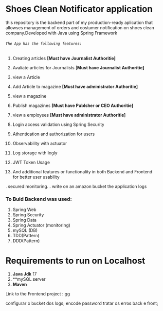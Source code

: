 # Shoes Clean Notificator application 

this repository is the backend part of my production-ready aplication that allowses management
of orders and costumer notification on shoes clean company.Developed with Java using Spring Framework

###### `The App has the following features:`

1. Creating articles **[Must have Journalist Authoritie]**
2. Avaliate articles for Journalists **[Must have Journalist Authoritie]**
3. view a Article 
4. Add Article to magazine **[Must have administrator Authoritie]** 
5. view a magazine
6. Publish magazines **[Must have Publsher or CEO Authoritie]**
7. view a employees **[Must have administrator Authoritie]**
8. Login access validation using Spring Security
9. Athentication and authorization for users

13. Observability with actuator
14. Log storage with logly
13. JWT Token Usage

17. And additional features or functionality in both Backend and Frontend for better user usability

. secured monitoring.
. write on an amazon bucket the application logs

### To Buid Backend was used:

1. Spring Web
2. Spring Security
3. Spring Data
4. Spring Actuator (monitoring)
6. mySQL (DB)
7. TDD(Pattern)
8. DDD(Pattern)


# 	Requirements to run on Localhost

1. **Java Jdk** 17
3. **mySQL server
9. **Maven**

Link to the Frontend project : gg

configurar o bucket dos logs;
encode password
tratar os erros back e front;

